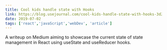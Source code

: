 ```yaml
---
title: Cool kids handle state with Hooks
link: https://blog.usejournal.com/cool-kids-handle-state-with-hooks-3d2abad6651c
date: 2019-07-02
tags: ['react','javaScript','webDev', 'article']
---
```


A writeup on Medium aiming to showcase the current state of state management in React using useState and useReducer hooks.
